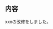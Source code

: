 <!-- I want to review in Japanese. -->
## 内容
xxxの改修をしました。

<!-- for GitHub Copilot review rule -->
<!--
レビューする際には、以下のprefix(接頭辞)をつけてください
[must]  
[imo] (in my opinion)  
[nits](nitpick) 
[ask]  
[fyi]
-->
<!-- for GitHub Copilot review  rule-->

<!-- I want to review in Japanese. -->